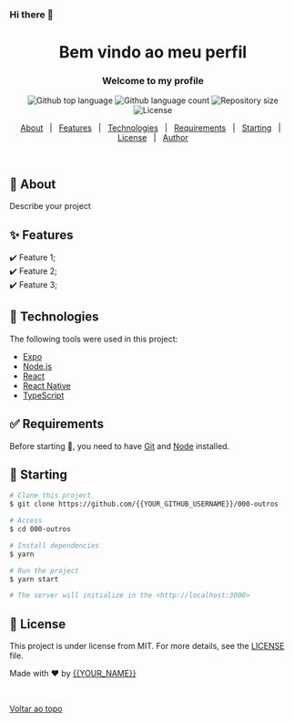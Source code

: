 ### Hi there 👋

<!--
**jorgeclenio/jorgeclenio** is a ✨ _special_ ✨ repository because its `README.md` (this file) appears on your GitHub profile.

Here are some ideas to get you started:

- 🔭 I’m currently working on ...
- 🌱 I’m currently learning ...
- 👯 I’m looking to collaborate on ...
- 🤔 I’m looking for help with ...
- 💬 Ask me about ...
- 📫 How to reach me: ...
- 😄 Pronouns: ...
- ⚡ Fun fact: ...
-->

<h1 align="center">Bem vindo ao meu perfil</h1>
<h3 align="center">Welcome to my profile</h3>

<p align="center">
  <img alt="Github top language" src="https://img.shields.io/github/languages/top/{{YOUR_GITHUB_USERNAME}}/000-outros?color=56BEB8">
  <img alt="Github language count" src="https://img.shields.io/github/languages/count/{{YOUR_GITHUB_USERNAME}}/000-outros?color=56BEB8">
  <img alt="Repository size" src="https://img.shields.io/github/repo-size/{{YOUR_GITHUB_USERNAME}}/000-outros?color=56BEB8">
  <img alt="License" src="https://img.shields.io/github/license/{{YOUR_GITHUB_USERNAME}}/000-outros?color=56BEB8">

  <!-- <img alt="Github issues" src="https://img.shields.io/github/issues/{{YOUR_GITHUB_USERNAME}}/000-outros?color=56BEB8" /> -->
  <!-- <img alt="Github forks" src="https://img.shields.io/github/forks/{{YOUR_GITHUB_USERNAME}}/000-outros?color=56BEB8" /> -->
  <!-- <img alt="Github stars" src="https://img.shields.io/github/stars/{{YOUR_GITHUB_USERNAME}}/000-outros?color=56BEB8" /> -->
</p>

<!-- Status -->
<!-- <h4 align="center"> 
	🚧  000 Outros 🚀 Under construction...  🚧
</h4> 
<hr> -->

<p align="center">
  <a href="#dart-about">About</a> &#xa0; | &#xa0; 
  <a href="#sparkles-features">Features</a> &#xa0; | &#xa0;
  <a href="#rocket-technologies">Technologies</a> &#xa0; | &#xa0;
  <a href="#white_check_mark-requirements">Requirements</a> &#xa0; | &#xa0;
  <a href="#checkered_flag-starting">Starting</a> &#xa0; | &#xa0;
  <a href="#memo-license">License</a> &#xa0; | &#xa0;
  <a href="https://github.com/{{YOUR_GITHUB_USERNAME}}" target="_blank">Author</a>
</p>

<br>

## :dart: About ##

Describe your project

## :sparkles: Features ##

:heavy_check_mark: Feature 1;\
:heavy_check_mark: Feature 2;\
:heavy_check_mark: Feature 3;

## :rocket: Technologies ##

The following tools were used in this project:

- [Expo](https://expo.io/)
- [Node.js](https://nodejs.org/en/)
- [React](https://pt-br.reactjs.org/)
- [React Native](https://reactnative.dev/)
- [TypeScript](https://www.typescriptlang.org/)

## :white_check_mark: Requirements ##

Before starting :checkered_flag:, you need to have [Git](https://git-scm.com) and [Node](https://nodejs.org/en/) installed.

## :checkered_flag: Starting ##

```bash
# Clone this project
$ git clone https://github.com/{{YOUR_GITHUB_USERNAME}}/000-outros

# Access
$ cd 000-outros

# Install dependencies
$ yarn

# Run the project
$ yarn start

# The server will initialize in the <http://localhost:3000>
```
 
## :memo: License ##

This project is under license from MIT. For more details, see the [LICENSE](LICENSE.md) file.


Made with :heart: by <a href="https://github.com/{{YOUR_GITHUB_USERNAME}}" target="_blank">{{YOUR_NAME}}</a>

&#xa0;

<a href="#top">Voltar ao topo</a>
